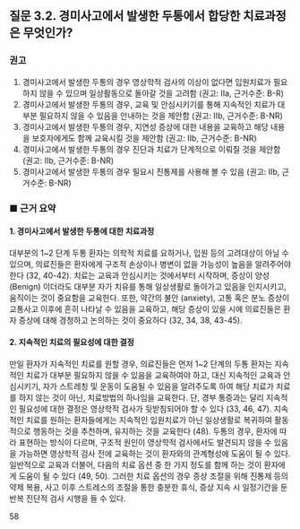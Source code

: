 ## 질문 3.2. 경미사고에서 발생한 두통에서 합당한 치료과정은 무엇인가?

### 권고
1. 경미사고에서 발생한 두통의 경우 영상학적 검사의 이상이 없다면 입원치료가 필요하지 않을 수 있으며 일상활동으로 돌아갈 것을 고려함 (권고: IIa, 근거수준: B-R)
2. 경미사고에서 발생한 두통의 경우, 교육 및 안심시키기를 통해 지속적인 치료가 대부분 필요하지 않을 수 있음을 안내하는 것을 제안함 (권고: IIb, 근거수준: B-NR)
3. 경미사고에서 발생한 두통의 경우, 지연성 증상에 대한 내용을 교육하고 해당 내용을 보호자에게도 함께 교육시킬 것을 제안함 (권고: IIb, 근거수준: B-NR)
4. 경미사고에서 발생한 두통의 경우 진단과 치료가 단계적으로 이뤄질 것을 제안함 (권고: IIb, 근거수준: B-NR)
5. 경미사고에서 발생한 두통의 경우 필요시 진통제를 사용해 볼 수 있음 (권고: IIb, 근거수준: B-NR)

### ■ 근거 요약
#### 1. 경미사고에서 발생한 두통에 대한 치료과정
대부분의 1~2 단계 두통 환자는 의학적 치료를 요하거나, 입원 등의 고려대상이 아닐 수 있으며, 의료진들은 환자에게 구조적 손상이나 병변이 없을 가능성이 높음을 알려주어야 한다 (32, 40-42). 치료는 교육과 안심시키는 것에서부터 시작하며, 증상이 양성 (Benign) 이더라도 대부분 자가 치유를 통해 일상생활로 돌아가고 있음을 인지시키고, 움직이는 것이 중요함을 교육한다. 또한, 약간의 불안 (anxiety), 고통 혹은 분노 증상이 교통사고 이후에 흔히 나타날 수 있음을 교육하고, 해당 증상이 있을 시에 의료진들은 환자 증상에 대해 경청하고 논의하는 것이 중요하다 (32, 34, 38, 43-45).

#### 2. 지속적인 치료의 필요성에 대한 결정
만일 환자가 지속적인 치료를 원할 경우, 의료진들은 먼저 1~2 단계의 두통 환자는 지속적인 치료가 대부분 필요하지 않을 수 있음을 교육하여야 하고, 대신 지속적인 교육과 안심시키기, 자가 스트레칭 및 운동이 도움될 수 있음을 알려주도록 하여 해당 치료가 치료를 하지 않는 것이 아닌, 치료방법의 하나임을 교육한다. 단, 경부 통증과는 달리 지속적인 필요성에 대한 결정은 영상학적 검사가 뒷받침되어야 할 수 있다 (33, 46, 47). 지속적인 치료를 원하는 환자들에게는 지속적인 입원치료가 아닌 일상생활로 복귀하여 활동적으로 행동하는 것을 추천하며, 유지하는 것을 교육한다 (48). 두통의 경우, 환자에 따라 표현하는 방식이 다르며, 구조적 원인이 영상학적 검사에서도 발견되지 않을 수 있음을 가능하면 영상학적 검사 전에 교육하는 것이 환자와의 관계형성에 도움이 될 수 있다. 일반적으로 교육과 더불어, 다음의 치료 옵션 중 한 가지 정도를 함께 하는 것이 환자에게 도움이 될 수 있다 (49, 50). 그러한 치료 옵션의 경우 증상 조절을 위해 진통제 등의 약제 복용, 사고 이후 스트레스의 조절을 통한 충분한 휴식, 증상 지속 시 일정기간을 둔 반복 진단적 검사 시행을 들 수 있다.

<PAGE>58
